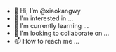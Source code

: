 - 👋 Hi, I’m @xiaokangwy
- 👀 I’m interested in ...
- 🌱 I’m currently learning ...
- 💞️ I’m looking to collaborate on ...
- 📫 How to reach me ...

<!---
xiaokangwy/xiaokangwy is a ✨ special ✨ repository because its `README.md` (this file) appears on your GitHub profile.
You can click the Preview link to take a look at your changes.
--->
